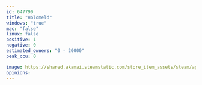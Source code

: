 ```yaml
---
id: 647790
title: "Holomeld"
windows: "true"
mac: "false"
linux: false
positive: 1
negative: 0
estimated_owners: "0 - 20000"
peak_ccu: 0

image: https://shared.akamai.steamstatic.com/store_item_assets/steam/apps/647790/header.jpg?t=1505928999
opinions:
---
```

